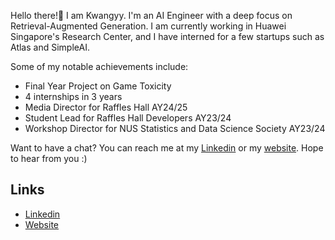 Hello there!👋 I am Kwangyy. I'm an AI Engineer with a deep focus on Retrieval-Augmented Generation. I am currently working in Huawei Singapore's Research Center, and I have interned for a few startups such as Atlas and SimpleAI. 

Some of my notable achievements include:
- Final Year Project on Game Toxicity
- 4 internships in 3 years
- Media Director for Raffles Hall AY24/25
- Student Lead for Raffles Hall Developers AY23/24
- Workshop Director for NUS Statistics and Data Science Society AY23/24

Want to have a chat? You can reach me at my [Linkedin](https://www.linkedin.com/in/kwang-yang-chia/) or my [website](https://www.kwangyyinc.com). Hope to hear from you :) 

## Links
- [Linkedin](https://www.linkedin.com/in/kwang-yang-chia/)
- [Website](https://www.kwangyyinc.com)


<!---
kwangyy/kwangyy is a ✨ special ✨ repository because its `README.md` (this file) appears on your GitHub profile.
You can click the Preview link to take a look at your changes.
--->

